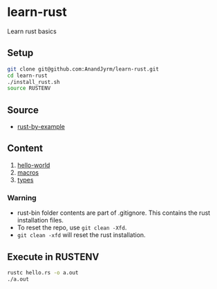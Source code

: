 # learn-rust

Learn rust basics

## Setup

```bash
git clone git@github.com:AnandJyrm/learn-rust.git
cd learn-rust
./install_rust.sh
source RUSTENV
```

## Source

- [rust-by-example](https://doc.rust-lang.org/rust-by-example)

## Content

1. [hello-world](hello-world)
2. [macros](macros)
3. [types](types)

### Warning

- rust-bin folder contents are part of .gitignore. This contains the rust installation files.
- To reset the repo, use `git clean -Xfd`.
- `git clean -xfd` will reset the rust installation.

## Execute in RUSTENV

```bash
rustc hello.rs -o a.out
./a.out
```
